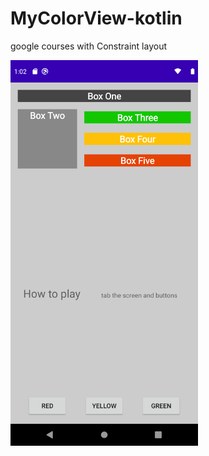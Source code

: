# MyColorView-kotlin

google courses with Constraint layout


<img src="https://github.com/sjitprogrammer/MyColorView-kotlin/blob/master/app/src/main/res/drawable/Screenshot_1593885771.png" width="300">
